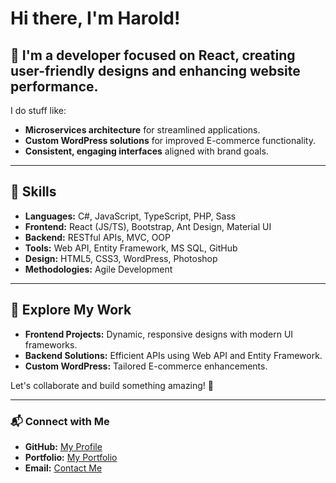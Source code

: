 # Hi there, I'm Harold!

## 👋 I'm a developer focused on **React**, creating user-friendly designs and enhancing website performance.

I do stuff like:
- **Microservices architecture** for streamlined applications.
- **Custom WordPress solutions** for improved E-commerce functionality.
- **Consistent, engaging interfaces** aligned with brand goals.

---

## 🔧 Skills

- **Languages:** C#, JavaScript, TypeScript, PHP, Sass
- **Frontend:** React (JS/TS), Bootstrap, Ant Design, Material UI
- **Backend:** RESTful APIs, MVC, OOP
- **Tools:** Web API, Entity Framework, MS SQL, GitHub
- **Design:** HTML5, CSS3, WordPress, Photoshop
- **Methodologies:** Agile Development

---

## 🌟 Explore My Work
- **Frontend Projects:** Dynamic, responsive designs with modern UI frameworks.
- **Backend Solutions:** Efficient APIs using Web API and Entity Framework.
- **Custom WordPress:** Tailored E-commerce enhancements.

Let's collaborate and build something amazing! 🚀

---

### 📬 Connect with Me
- **GitHub:** [My Profile](#)  
- **Portfolio:** [My Portfolio](#)  
- **Email:** [Contact Me](mailto:haroldish.delacruz@example.com)


<!--
**harold-beep/harold-beep** is a ✨ _special_ ✨ repository because its `README.md` (this file) appears on your GitHub profile.

Here are some ideas to get you started:

- 🔭 I’m currently working on ...
- 🌱 I’m currently learning ...
- 👯 I’m looking to collaborate on ...
- 🤔 I’m looking for help with ...
- 💬 Ask me about ...
- 📫 How to reach me: ...
- 😄 Pronouns: ...
- ⚡ Fun fact: ...
-->
